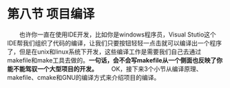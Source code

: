 # 第八节 项目编译

&emsp;&emsp;也许你一直在使用IDE开发，比如你是windows程序员，Visual Stutio这个IDE帮我们组织了代码的编译，让我们只要按钮轻轻一点击就可以编译出一个程序了，但是在unix和linux系统下开发，这些编译工作是需要我们自己去通过makefile和make工具去做的。**一句话，会不会写makefile从一个侧面也反映了你能不能驾驭一个大型项目的开发。**
&emsp;&emsp;OK，接下来3个小节从编译原理、makefile、cmake和GNU的编译方式来介绍项目的编译。
